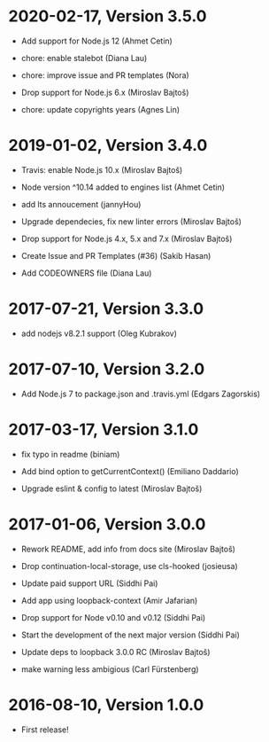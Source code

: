 2020-02-17, Version 3.5.0
=========================

 * Add support for Node.js 12 (Ahmet Cetin)

 * chore: enable stalebot (Diana Lau)

 * chore: improve issue and PR templates (Nora)

 * Drop support for Node.js 6.x (Miroslav Bajtoš)

 * chore: update copyrights years (Agnes Lin)


2019-01-02, Version 3.4.0
=========================

 * Travis: enable Node.js 10.x (Miroslav Bajtoš)

 * Node version ^10.14 added to engines list (Ahmet Cetin)

 * add lts annoucement (jannyHou)

 * Upgrade dependecies, fix new linter errors (Miroslav Bajtoš)

 * Drop support for Node.js 4.x, 5.x and 7.x (Miroslav Bajtoš)

 * Create Issue and PR Templates (#36) (Sakib Hasan)

 * Add CODEOWNERS file (Diana Lau)


2017-07-21, Version 3.3.0
=========================

 * add nodejs v8.2.1 support (Oleg Kubrakov)


2017-07-10, Version 3.2.0
=========================

 * Add Node.js 7 to package.json and .travis.yml (Edgars Zagorskis)


2017-03-17, Version 3.1.0
=========================

 * fix typo in readme (biniam)

 * Add bind option to getCurrentContext() (Emiliano Daddario)

 * Upgrade eslint & config to latest (Miroslav Bajtoš)


2017-01-06, Version 3.0.0
=========================

 * Rework README, add info from docs site (Miroslav Bajtoš)

 * Drop continuation-local-storage, use cls-hooked (josieusa)

 * Update paid support URL (Siddhi Pai)

 * Add app using loopback-context (Amir Jafarian)

 * Drop support for Node v0.10 and v0.12 (Siddhi Pai)

 * Start the development of the next major version (Siddhi Pai)

 * Update deps to loopback 3.0.0 RC (Miroslav Bajtoš)

 * make warning less ambigious (Carl Fürstenberg)


2016-08-10, Version 1.0.0
=========================

 * First release!
